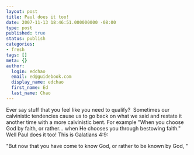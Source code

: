 ```yaml
---
layout: post
title: Paul does it too!
date: 2007-11-13 18:46:51.000000000 -08:00
type: post
published: true
status: publish
categories:
- fresh
tags: []
meta: {}
author:
  login: edchao
  email: ed@guidebook.com
  display_name: edchao
  first_name: Ed
  last_name: Chao
---
```

<p>Ever say stuff that you feel like you need to qualify?  Sometimes our calvinistic tendencies cause us to go back on what we said and restate it another time with a more calvinistic bent. For example "When you choose God by faith, or rather... when He chooses you through bestowing faith." Well Paul does it too! This is Galatians 4:9:</p>
<p>"But now that you have come to know God, or rather to be known by God, "</p>
